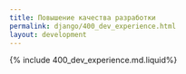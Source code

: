```yaml
---
title: Повышение качества разработки
permalink: django/400_dev_experience.html
layout: development
---
```


{% include 400_dev_experience.md.liquid%}